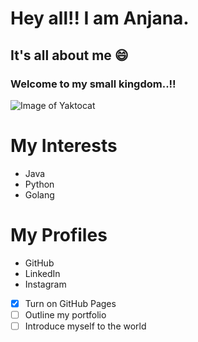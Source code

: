 # Hey all!! I am Anjana.
## It's all about me 😄
### Welcome to my small kingdom..!!
![Image of Yaktocat](https://octodex.github.com/images/yaktocat.png)
<html>
  <head></head>
  <body>
    <h1>My Interests</h1>
    <ul>
      <li>Java</li>
      <li>Python</li>
      <li>Golang</li>
    </ul>
    <h1>My Profiles</h1>
    <ul>
      <li>GitHub</li>
      <li>LinkedIn</li>
      <li>Instagram</li>
    </ul>
    
    
  </body>
</html>

- [X] Turn on GitHub Pages
- [ ] Outline my portfolio
- [ ] Introduce myself to the world
